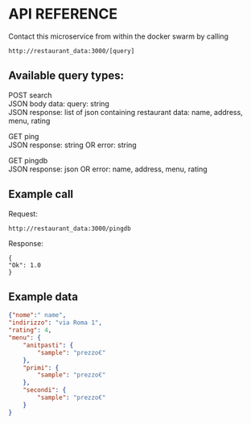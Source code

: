 # API REFERENCE

Contact this microservice from within the docker swarm by
calling

`
http://restaurant_data:3000/[query]
`

## Available query types:

POST search\
JSON body data: query: string\
JSON response: list of json containing restaurant data: name, address, menu, rating

GET ping\
JSON response: string OR error: string

GET pingdb\
JSON response: json OR error: name, address, menu, rating


## Example call

Request:

`
http://restaurant_data:3000/pingdb
`

Response: 
```
{
"Ok": 1.0
}
```

## Example data

```json
{"nome":" name", 
"indirizzo": "via Roma 1",
"rating": 4,
"menu": {
    "anitpasti": {
        "sample": "prezzo€"
    },
    "primi": {
        "sample": "prezzo€"
    },
    "secondi": {
        "sample": "prezzo€"
    }
}
```
